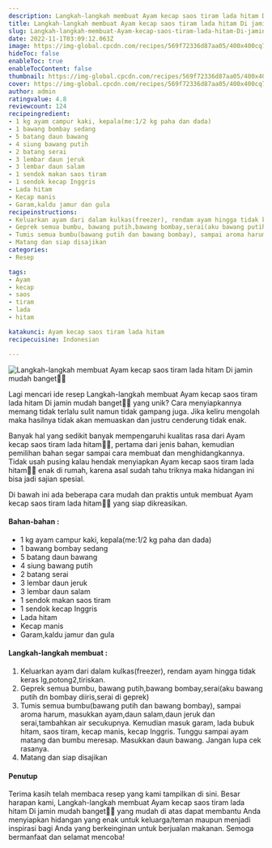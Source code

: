 ```yaml
---
description: Langkah-langkah membuat Ayam kecap saos tiram lada hitam Di jamin mudah banget"
title: Langkah-langkah membuat Ayam kecap saos tiram lada hitam Di jamin mudah banget
slug: Langkah-langkah-membuat-Ayam-kecap-saos-tiram-lada-hitam-Di-jamin-mudah-banget
date: 2022-11-1T03:09:12.063Z
image: https://img-global.cpcdn.com/recipes/569f72336d87aa05/400x400cq70/photo.jpg
hideToc: false
enableToc: true
enableTocContent: false
thumbnail: https://img-global.cpcdn.com/recipes/569f72336d87aa05/400x400cq70/photo.jpg
cover: https://img-global.cpcdn.com/recipes/569f72336d87aa05/400x400cq70/photo.jpg
author: admin
ratingvalue: 4.8
reviewcount: 124
recipeingredient:
- 1 kg ayam campur kaki, kepala(me:1/2 kg paha dan dada)
- 1 bawang bombay sedang
- 5 batang daun bawang
- 4 siung bawang putih
- 2 batang serai
- 3 lembar daun jeruk
- 3 lembar daun salam
- 1 sendok makan saos tiram
- 1 sendok kecap Inggris
- Lada hitam
- Kecap manis
- Garam,kaldu jamur dan gula
recipeinstructions:
- Keluarkan ayam dari dalam kulkas(freezer), rendam ayam hingga tidak keras lg,potong2,tiriskan.
- Geprek semua bumbu, bawang putih,bawang bombay,serai(aku bawang putih dn bombay diiris,serai di geprek)
- Tumis semua bumbu(bawang putih dan bawang bombay), sampai aroma harum, masukkan ayam,daun salam,daun jeruk dan serai,tambahkan air secukupnya. Kemudian masuk garam, lada bubuk hitam, saos tiram, kecap manis, kecap Inggris. Tunggu sampai ayam matang dan bumbu meresap. Masukkan daun bawang. Jangan lupa cek rasanya.
- Matang dan siap disajikan
categories:
- Resep

tags:
- Ayam
- kecap
- saos
- tiram
- lada
- hitam

katakunci: Ayam kecap saos tiram lada hitam
recipecuisine: Indonesian

---
```


![Langkah-langkah membuat Ayam kecap saos tiram lada hitam Di jamin mudah banget👩‍🍳](https://img-global.cpcdn.com/recipes/569f72336d87aa05/400x400cq70/photo.jpg)

Lagi mencari ide resep Langkah-langkah membuat Ayam kecap saos tiram lada hitam Di jamin mudah banget👩‍🍳 yang unik? Cara menyiapkannya memang tidak terlalu sulit namun tidak gampang juga. Jika keliru mengolah maka hasilnya tidak akan memuaskan dan justru cenderung tidak enak.

Banyak hal yang sedikit banyak mempengaruhi kualitas rasa dari Ayam kecap saos tiram lada hitam👩‍🍳, pertama dari jenis bahan, kemudian pemilihan bahan segar sampai cara membuat dan menghidangkannya. Tidak usah pusing kalau hendak menyiapkan Ayam kecap saos tiram lada hitam👩‍🍳 enak di rumah, karena asal sudah tahu triknya maka hidangan ini bisa jadi sajian spesial.

Di bawah ini ada beberapa cara mudah dan praktis untuk membuat Ayam kecap saos tiram lada hitam👩‍🍳 yang siap dikreasikan.

<!--inarticleads1-->

#### Bahan-bahan :

- 1 kg ayam campur kaki, kepala(me:1/2 kg paha dan dada)
- 1 bawang bombay sedang
- 5 batang daun bawang
- 4 siung bawang putih
- 2 batang serai
- 3 lembar daun jeruk
- 3 lembar daun salam
- 1 sendok makan saos tiram
- 1 sendok kecap Inggris
- Lada hitam
- Kecap manis
- Garam,kaldu jamur dan gula

<!--inarticleads2-->

#### Langkah-langkah membuat :

1. Keluarkan ayam dari dalam kulkas(freezer), rendam ayam hingga tidak keras lg,potong2,tiriskan.
1. Geprek semua bumbu, bawang putih,bawang bombay,serai(aku bawang putih dn bombay diiris,serai di geprek)
1. Tumis semua bumbu(bawang putih dan bawang bombay), sampai aroma harum, masukkan ayam,daun salam,daun jeruk dan serai,tambahkan air secukupnya. Kemudian masuk garam, lada bubuk hitam, saos tiram, kecap manis, kecap Inggris. Tunggu sampai ayam matang dan bumbu meresap. Masukkan daun bawang. Jangan lupa cek rasanya.
1. Matang dan siap disajikan

#### Penutup

Terima kasih telah membaca resep yang kami tampilkan di sini. Besar harapan kami, Langkah-langkah membuat Ayam kecap saos tiram lada hitam Di jamin mudah banget👩‍🍳 yang mudah di atas dapat membantu Anda menyiapkan hidangan yang enak untuk keluarga/teman maupun menjadi inspirasi bagi Anda yang berkeinginan untuk berjualan makanan. Semoga bermanfaat dan selamat mencoba!